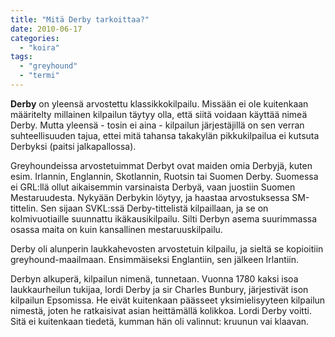 ```yaml
---
title: "Mitä Derby tarkoittaa?"
date: 2010-06-17
categories: 
  - "koira"
tags: 
  - "greyhound"
  - "termi"
---
```


**Derby** on yleensä arvostettu klassikkokilpailu. Missään ei ole kuitenkaan määritelty millainen kilpailun täytyy olla, että siitä voidaan käyttää nimeä Derby. Mutta yleensä - tosin ei aina - kilpailun järjestäjillä on sen verran suhteellisuuden tajua, ettei mitä tahansa takakylän pikkukilpailua ei kutsuta Derbyksi (paitsi jalkapallossa).

Greyhoundeissa arvostetuimmat Derbyt ovat maiden omia Derbyjä, kuten esim. Irlannin, Englannin, Skotlannin, Ruotsin tai Suomen Derby. Suomessa ei GRL:llä ollut aikaisemmin varsinaista Derbyä, vaan juostiin Suomen Mestaruudesta. Nykyään Derbykin löytyy, ja haastaa arvostuksessa SM-tittelin. Sen sijaan SVKL:ssä Derby-tittelistä kilpaillaan, ja se on kolmivuotiaille suunnattu ikäkausikilpailu. Silti Derbyn asema suurimmassa osassa maita on kuin kansallinen mestaruuskilpailu.

Derby oli alunperin laukkahevosten arvostetuin kilpailu, ja sieltä se kopioitiin greyhound-maailmaan. Ensimmäiseksi Englantiin, sen jälkeen Irlantiin.

Derbyn alkuperä, kilpailun nimenä, tunnetaan. Vuonna 1780 kaksi isoa laukkaurheilun tukijaa, lordi Derby ja sir Charles Bunbury, järjestivät ison kilpailun Epsomissa. He eivät kuitenkaan päässeet yksimielisyyteen kilpailun nimestä, joten he ratkaisivat asian heittämällä kolikkoa. Lordi Derby voitti. Sitä ei kuitenkaan tiedetä, kumman hän oli valinnut: kruunun vai klaavan.
